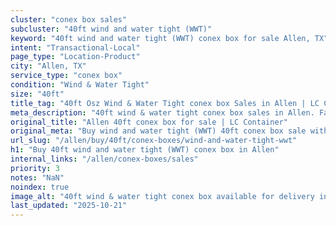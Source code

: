 ```yaml
---
cluster: "conex box sales"
subcluster: "40ft wind and water tight (WWT)"
keyword: "40ft wind and water tight (WWT) conex box for sale Allen, TX"
intent: "Transactional-Local"
page_type: "Location-Product"
city: "Allen, TX"
service_type: "conex box"
condition: "Wind & Water Tight"
size: "40ft"
title_tag: "40ft Osz Wind & Water Tight conex box Sales in Allen | LC Container"
meta_description: "40ft wind & water tight conex box sales in Allen. Fast delivery, competitive pricing. Serving conex boxes area. Quote ID: RWY. Call (214) 524-4168 for your free quote today."
original_title: "Allen 40ft conex box for sale | LC Container"
original_meta: "Buy wind and water tight (WWT) 40ft conex box sale with local delivery in Allen, TX. LC Container — local Since 2003. Request a fast quote today."
url_slug: "/allen/buy/40ft/conex-boxes/wind-and-water-tight-wwt"
h1: "Buy 40ft wind and water tight (WWT) conex box in Allen"
internal_links: "/allen/conex-boxes/sales"
priority: 3
notes: "NaN"
noindex: true
image_alt: "40ft wind & water tight conex box available for delivery in Allen"
last_updated: "2025-10-21"
---
```


<!-- TODO: Add unique city/inventory copy, images, and internal links here. -->
